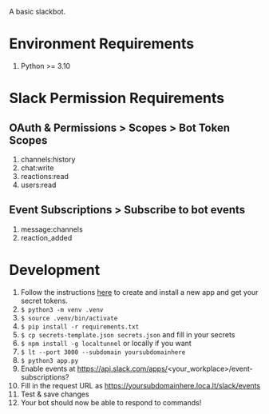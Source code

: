 A basic slackbot.

# Environment Requirements
1) Python >= 3.10

# Slack Permission Requirements
## OAuth & Permissions > Scopes > Bot Token Scopes
1) channels:history
1) chat:write
1) reactions:read
1) users:read

## Event Subscriptions > Subscribe to bot events
1) message:channels
2) reaction_added

# Development
1) Follow the instructions
[here](https://slack.dev/bolt-python/tutorial/getting-started) to create and
install a new app and get your secret tokens.
1) `$ python3 -m venv .venv`
1) `$ source .venv/bin/activate`
1) `$ pip install -r requirements.txt`
1) `$ cp secrets-template.json secrets.json` and fill in your secrets
1) `$ npm install -g localtunnel` or locally if you want
1) `$ lt --port 3000 --subdomain yoursubdomainhere`
1) `$ python3 app.py`
1) Enable events at https://api.slack.com/apps/<your_workplace>/event-subscriptions?
1) Fill in the request URL as https://yoursubdomainhere.loca.lt/slack/events
1) Test & save changes
1) Your bot should now be able to respond to commands!
